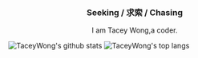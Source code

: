 <h3 align="center">Seeking / 求索 / Chasing</h3>
<p align="center">
    I am Tacey Wong,a coder.
</p>

<!-- 

- 🔭 I’m currently working on [GolangCookbook](https://github.com/Sharp-Enrich/GolangCookbook) & [LearnArchitecture](https://github.com/Sharp-Enrich/LearnArchitecture)
- 🌱 I’m currently learning system-programming & system-design
- 👯 I’m looking to collaborate on  [GolangCookbook](https://github.com/Sharp-Enrich/GolangCookbook)
- 📫 How to reach me: [EMAIL](mailto:xinyong.wang@qq.com) [TWITTER](https://twitter.com/tacey_w)
- ⚡ Fun fact: I am more interested in social sciences
--->
  
![TaceyWong's github stats](https://github-readme-stats.vercel.app/api?username=TaceyWong&show_icons=true)
![TaceyWong's top langs](https://github-readme-stats.vercel.app/api/top-langs/?username=TaceyWong&show_icons=true&hide=css,html)

